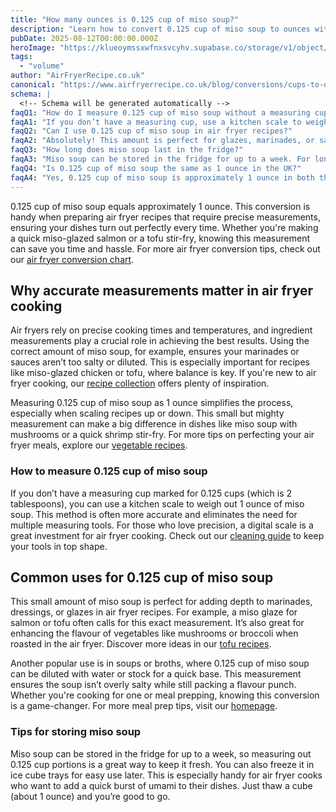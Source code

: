 ```yaml
---
title: "How many ounces is 0.125 cup of miso soup?"
description: "Learn how to convert 0.125 cup of miso soup to ounces with our easy guide. Perfect for air fryer recipes and precise measurements."
pubDate: 2025-08-12T00:00:00.000Z
heroImage: "https://klueoymssxwfnxsvcyhv.supabase.co/storage/v1/object/public/Shmucket/how-many-ounces-is-0125-cup-of-miso-soup.webp"
tags:
  - "volume"
author: "AirFryerRecipe.co.uk"
canonical: "https://www.airfryerrecipe.co.uk/blog/conversions/cups-to-ounces/how-many-ounces-is-0125-cup-of-miso-soup"
schema: |
  <!-- Schema will be generated automatically -->
faqQ1: "How do I measure 0.125 cup of miso soup without a measuring cup?"
faqA1: "If you don’t have a measuring cup, use a kitchen scale to weigh out 1 ounce of miso soup, which is equivalent to 0.125 cup. Alternatively, 0.125 cup equals 2 tablespoons, so you can use a tablespoon measure instead."
faqQ2: "Can I use 0.125 cup of miso soup in air fryer recipes?"
faqA2: "Absolutely! This amount is perfect for glazes, marinades, or sauces in air fryer recipes. It adds rich umami flavour without overpowering the dish. Try it with salmon, tofu, or vegetables for best results."
faqQ3: "How long does miso soup last in the fridge?"
faqA3: "Miso soup can be stored in the fridge for up to a week. For longer storage, freeze it in 1-ounce portions (about 0.125 cup) and thaw as needed. This makes it easy to use in air fryer recipes."
faqQ4: "Is 0.125 cup of miso soup the same as 1 ounce in the UK?"
faqA4: "Yes, 0.125 cup of miso soup is approximately 1 ounce in both the UK and US measurements. This makes it easy to follow recipes regardless of where they’re from. Always double-check if precision is critical."
---
```

<p>0.125 cup of miso soup equals approximately 1 ounce. This conversion is handy when preparing air fryer recipes that require precise measurements, ensuring your dishes turn out perfectly every time. Whether you're making a quick miso-glazed salmon or a tofu stir-fry, knowing this measurement can save you time and hassle. For more air fryer conversion tips, check out our <a href=https://www.airfryerrecipe.co.uk/air-fryer-conversion-chart>air fryer conversion chart</a>.</p>  

<h2>Why accurate measurements matter in air fryer cooking</h2>  
<p>Air fryers rely on precise cooking times and temperatures, and ingredient measurements play a crucial role in achieving the best results. Using the correct amount of miso soup, for example, ensures your marinades or sauces aren’t too salty or diluted. This is especially important for recipes like miso-glazed chicken or tofu, where balance is key. If you're new to air fryer cooking, our <a href=https://www.airfryerrecipe.co.uk/recipes>recipe collection</a> offers plenty of inspiration.</p>  

<p>Measuring 0.125 cup of miso soup as 1 ounce simplifies the process, especially when scaling recipes up or down. This small but mighty measurement can make a big difference in dishes like miso soup with mushrooms or a quick shrimp stir-fry. For more tips on perfecting your air fryer meals, explore our <a href=https://www.airfryerrecipe.co.uk/recipe-category/vegetables>vegetable recipes</a>.</p>  

<h3>How to measure 0.125 cup of miso soup</h3>  
<p>If you don’t have a measuring cup marked for 0.125 cups (which is 2 tablespoons), you can use a kitchen scale to weigh out 1 ounce of miso soup. This method is often more accurate and eliminates the need for multiple measuring tools. For those who love precision, a digital scale is a great investment for air fryer cooking. Check out our <a href=https://www.airfryerrecipe.co.uk/air-fryer-cleaner>cleaning guide</a> to keep your tools in top shape.</p>  

<h2>Common uses for 0.125 cup of miso soup</h2>  
<p>This small amount of miso soup is perfect for adding depth to marinades, dressings, or glazes in air fryer recipes. For example, a miso glaze for salmon or tofu often calls for this exact measurement. It’s also great for enhancing the flavour of vegetables like mushrooms or broccoli when roasted in the air fryer. Discover more ideas in our <a href=https://www.airfryerrecipe.co.uk/recipe-category/tofu>tofu recipes</a>.</p>  

<p>Another popular use is in soups or broths, where 0.125 cup of miso soup can be diluted with water or stock for a quick base. This measurement ensures the soup isn’t overly salty while still packing a flavour punch. Whether you're cooking for one or meal prepping, knowing this conversion is a game-changer. For more meal prep tips, visit our <a href=https://www.airfryerrecipe.co.uk>homepage</a>.</p>  

<h3>Tips for storing miso soup</h3>  
<p>Miso soup can be stored in the fridge for up to a week, so measuring out 0.125 cup portions is a great way to keep it fresh. You can also freeze it in ice cube trays for easy use later. This is especially handy for air fryer cooks who want to add a quick burst of umami to their dishes. Just thaw a cube (about 1 ounce) and you’re good to go.</p>
